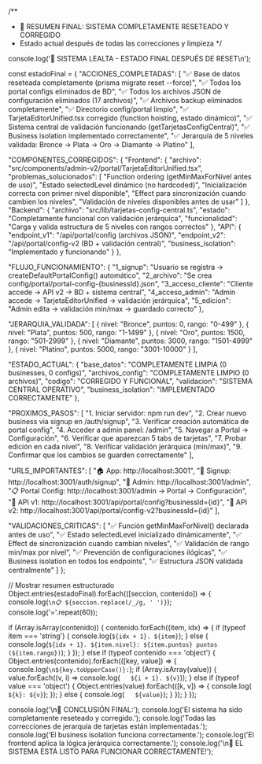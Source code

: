 /**
 * 🎯 RESUMEN FINAL: SISTEMA COMPLETAMENTE RESETEADO Y CORREGIDO
 * Estado actual después de todas las correcciones y limpieza
 */

console.log('🎯 SISTEMA LEALTA - ESTADO FINAL DESPUÉS DE RESET\n');

const estadoFinal = {
  "ACCIONES_COMPLETADAS": [
    "✅ Base de datos reseteada completamente (prisma migrate reset --force)",
    "✅ Todos los portal configs eliminados de BD",
    "✅ Todos los archivos JSON de configuración eliminados (17 archivos)",
    "✅ Archivos backup eliminados completamente",
    "✅ Directorio config/portal limpio",
    "✅ TarjetaEditorUnified.tsx corregido (function hoisting, estado dinámico)",
    "✅ Sistema central de validación funcionando (getTarjetasConfigCentral)",
    "✅ Business isolation implementado correctamente",
    "✅ Jerarquía de 5 niveles validada: Bronce → Plata → Oro → Diamante → Platino"
  ],

  "COMPONENTES_CORREGIDOS": {
    "Frontend": {
      "archivo": "src/components/admin-v2/portal/TarjetaEditorUnified.tsx",
      "problemas_solucionados": [
        "Function ordering (getMinMaxForNivel antes de uso)",
        "Estado selectedLevel dinámico (no hardcoded)",
        "Inicialización correcta con primer nivel disponible",
        "Effect para sincronización cuando cambien los niveles",
        "Validación de niveles disponibles antes de usar"
      ]
    },
    "Backend": {
      "archivo": "src/lib/tarjetas-config-central.ts",
      "estado": "Completamente funcional con validación jerárquica",
      "funcionalidad": "Carga y valida estructura de 5 niveles con rangos correctos"
    },
    "API": {
      "endpoint_v1": "/api/portal/config (archivos JSON)",
      "endpoint_v2": "/api/portal/config-v2 (BD + validación central)",
      "business_isolation": "Implementado y funcionando"
    }
  },

  "FLUJO_FUNCIONAMIENTO": {
    "1_signup": "Usuario se registra → createDefaultPortalConfig() automático",
    "2_archivo": "Se crea config/portal/portal-config-{businessId}.json",
    "3_acceso_cliente": "Cliente accede → API v2 → BD + sistema central",
    "4_acceso_admin": "Admin accede → TarjetaEditorUnified → validación jerárquica",
    "5_edicion": "Admin edita → validación min/max → guardado correcto"
  },

  "JERARQUIA_VALIDADA": [
    { nivel: "Bronce", puntos: 0, rango: "0-499" },
    { nivel: "Plata", puntos: 500, rango: "1-1499" },
    { nivel: "Oro", puntos: 1500, rango: "501-2999" },
    { nivel: "Diamante", puntos: 3000, rango: "1501-4999" },
    { nivel: "Platino", puntos: 5000, rango: "3001-10000" }
  ],

  "ESTADO_ACTUAL": {
    "base_datos": "COMPLETAMENTE LIMPIA (0 businesses, 0 configs)",
    "archivos_config": "COMPLETAMENTE LIMPIO (0 archivos)",
    "codigo": "CORREGIDO Y FUNCIONAL",
    "validacion": "SISTEMA CENTRAL OPERATIVO",
    "business_isolation": "IMPLEMENTADO CORRECTAMENTE"
  },

  "PROXIMOS_PASOS": [
    "1. Iniciar servidor: npm run dev",
    "2. Crear nuevo business via signup en /auth/signup",
    "3. Verificar creación automática de portal config",
    "4. Acceder a admin panel: /admin",
    "5. Navegar a Portal → Configuración",
    "6. Verificar que aparezcan 5 tabs de tarjetas",
    "7. Probar edición en cada nivel",
    "8. Verificar validación jerárquica (min/max)",
    "9. Confirmar que los cambios se guarden correctamente"
  ],

  "URLS_IMPORTANTES": [
    "🏠 App: http://localhost:3001",
    "👤 Signup: http://localhost:3001/auth/signup", 
    "🔧 Admin: http://localhost:3001/admin",
    "📋 Portal Config: http://localhost:3001/admin → Portal → Configuración",
    "🧪 API v1: http://localhost:3001/api/portal/config?businessId={id}",
    "🧪 API v2: http://localhost:3001/api/portal/config-v2?businessId={id}"
  ],

  "VALIDACIONES_CRITICAS": [
    "✅ Función getMinMaxForNivel() declarada antes de uso",
    "✅ Estado selectedLevel inicializado dinámicamente",
    "✅ Effect de sincronización cuando cambian niveles",
    "✅ Validación de rango min/max por nivel",
    "✅ Prevención de configuraciones ilógicas",
    "✅ Business isolation en todos los endpoints",
    "✅ Estructura JSON validada centralmente"
  ]
};

// Mostrar resumen estructurado
Object.entries(estadoFinal).forEach(([seccion, contenido]) => {
  console.log(`\n📋 ${seccion.replace(/_/g, ' ')}`);
  console.log('='.repeat(60));
  
  if (Array.isArray(contenido)) {
    contenido.forEach((item, idx) => {
      if (typeof item === 'string') {
        console.log(`${idx + 1}. ${item}`);
      } else {
        console.log(`${idx + 1}. ${item.nivel}: ${item.puntos} puntos (${item.rango})`);
      }
    });
  } else if (typeof contenido === 'object') {
    Object.entries(contenido).forEach(([key, value]) => {
      console.log(`\n${key.toUpperCase()}:`);
      if (Array.isArray(value)) {
        value.forEach((v, i) => console.log(`   ${i + 1}. ${v}`));
      } else if (typeof value === 'object') {
        Object.entries(value).forEach(([k, v]) => {
          console.log(`   ${k}: ${v}`);
        });
      } else {
        console.log(`   ${value}`);
      }
    });
  }
});

console.log('\n🎉 CONCLUSIÓN FINAL:');
console.log('El sistema ha sido completamente reseteado y corregido.');
console.log('Todas las correcciones de jerarquía de tarjetas están implementadas.');
console.log('El business isolation funciona correctamente.');
console.log('El frontend aplica la lógica jerárquica correctamente.');
console.log('\n🚀 EL SISTEMA ESTÁ LISTO PARA FUNCIONAR CORRECTAMENTE!');
